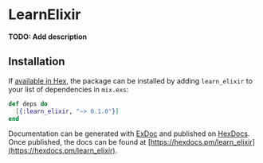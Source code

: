 # LearnElixir

**TODO: Add description**

## Installation

If [available in Hex](https://hex.pm/docs/publish), the package can be installed
by adding `learn_elixir` to your list of dependencies in `mix.exs`:

```elixir
def deps do
  [{:learn_elixir, "~> 0.1.0"}]
end
```

Documentation can be generated with [ExDoc](https://github.com/elixir-lang/ex_doc)
and published on [HexDocs](https://hexdocs.pm). Once published, the docs can
be found at [https://hexdocs.pm/learn_elixir](https://hexdocs.pm/learn_elixir).


